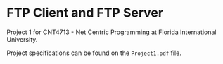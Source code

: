# FTP Client and FTP Server

Project 1 for CNT4713 - Net Centric Programming at Florida International University.

Project specifications can be found on the `Project1.pdf` file.